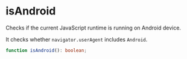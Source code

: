# isAndroid

Checks if the current JavaScript runtime is running on Android device.

It checks whether `navigator.userAgent` includes `Android`.

```typescript
function isAndroid(): boolean;
```

